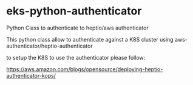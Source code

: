 # eks-python-authenticator
Python Class to authenticate to heptio/aws authenticator

This python class allow to authenticate against a K8S cluster
using aws-authenticator/heptio-authenticator

to setup the K8S to use the authenticator please follow:

https://aws.amazon.com/blogs/opensource/deploying-heptio-authenticator-kops/


